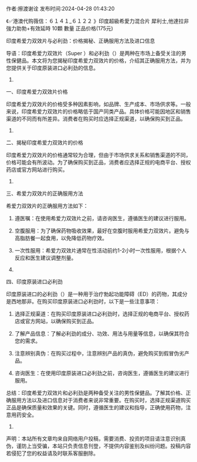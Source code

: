 <p>作者:擦渡谢诠 发布时间:2024-04-28 01:43:20</p>
<p>《✅港澳代购薇信：６１４１_６１２２ 》印度超級希愛力混合片 犀利士,他達拉非 強力助勃+有效延時 10顆 數量 正品价格(175元) </p>
									<p></p><p>印度希爱力双效片与必利劲：价格揭秘、正确服用方法及进口信息</p><p>导语：印度希爱力双效片（Super   ）和必利劲（）是两种在市场上备受关注的男性保健品。本文将为您揭秘印度希爱力双效片的价格，介绍其正确服用方法，并为您提供关于印度原装进口必利劲的信息。</p><ol class style><li><p></p></li></ol><p>一、印度希爱力双效片价格</p><p>印度希爱力双效片的价格受多种因素影响，如品牌、生产成本、市场供求等。一般来说，印度希爱力双效片的价格略低于国产同类产品。具体价格可能因地区和销售渠道的不同而有所差异。消费者在购买时应选择正规渠道，以确保购买到正品。</p><ol class style><li><p></p></li></ol><p>二、揭秘印度希爱力双效片的价格</p><p>印度希爱力双效片的价格通常较为合理，但由于市场供求关系和销售渠道的不同，价格可能会有所波动。为了确保购买到正品，消费者应选择正规的电商平台、授权药店或官方网站进行购买。</p><ol class style><li><p></p></li></ol><p>三、希爱力双效片的正确服用方法</p><p>希爱力双效片的正确服用方法如下：</p><ol style class><li><p>遵医嘱：在使用希爱力双效片之前，请咨询医生，遵循医生的建议进行服用。</p></li><li><p>空腹服用：为了确保药物吸收效果，最好在空腹时服用希爱力双效片。避免与高脂肪餐一起食用，以免降低药物疗效。</p></li><li><p>一次性服用：希爱力双效片通常在性活动前约1-2小时一次性服用，根据个人反应和医生建议调整剂量。</p></li><li><p></p></li></ol><p>四、印度原装进口必利劲</p><p>印度原装进口的必利劲（）是一种用于治疗勃起功能障碍（ED）的药物，其成分是西地那非。在购买印度原装进口必利劲时，以下是一些注意事项：</p><ol style class><li><p>选择正规渠道：在购买印度原装进口必利劲时，选择正规的电商平台、授权药店或官方网站，以确保购买到正品。</p></li><li><p>了解产品信息：了解必利劲的成分、功效、用法与用量等信息，以确保其符合您的需求。</p></li><li><p>注意辨别真伪：在购买过程中，注意辨别产品的真伪，避免购买到假冒伪劣产品。</p></li><li><p>咨询医生：在使用印度原装进口必利劲之前，咨询医生，遵循医生的建议进行服用。</p></li></ol><p>总结：印度希爱力双效片和必利劲是两种备受关注的男性保健品。了解其价格、正确服用方法以及进口信息对于消费者来说非常重要。在购买时，选择正规渠道购买正品是确保质量和效果的关键。同时，遵循医生的建议和指导，正确使用药物，注意用药安全。</p><p></p><ol class style><li><p></p></li></ol><p></p>				声明：本站所有文章均来自网络用户投稿，需要消费、投资的项目请注意识别真伪，谨防上当受骗，本站只负责信息刊登，不提供内容鉴别及纠纷问题。投稿内容若侵犯了您的权益请及时联系客服删除。				
